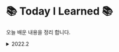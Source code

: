 # 📚 Today I Learned 📚
오늘 배운 내용을 정리 합니다. 
<details>
<summary>2022.2</summary>
<div markdown="1">
[잘못된 습관을 만들지 말자](https://github.com/cherrishRed/TIL/blob/main/2022/2022.02.07.md)
</div>
</details>
